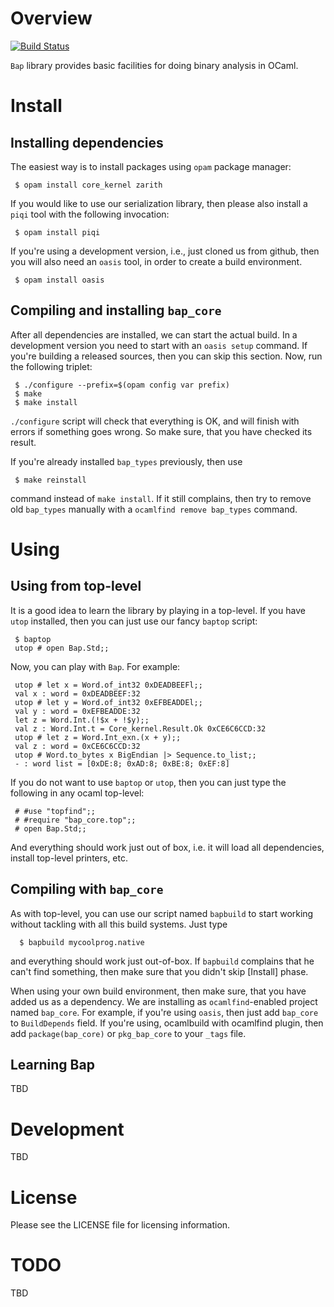 # Overview
[![Build Status](https://travis-ci.org/BinaryAnalysisPlatform/bap.svg?branch=master)](https://travis-ci.org/BinaryAnalysisPlatform/bap)

`Bap` library provides basic facilities for doing binary analysis
in OCaml.

# Install

## Installing dependencies

The easiest way is to install packages using `opam` package manager:

```
 $ opam install core_kernel zarith
```

If you would like to use our serialization library, then please also
install a `piqi` tool with the following invocation:

```
 $ opam install piqi
```

If you're using a development version, i.e., just cloned us from github,
then you will also need an `oasis` tool, in order to create a build
environment.

```
 $ opam install oasis
```

## Compiling and installing `bap_core`

After all dependencies are installed, we can start the actual
build. In a development version you need to start with an `oasis
setup` command. If you're building a released sources, then you can
skip this section. Now, run the following triplet:

```
 $ ./configure --prefix=$(opam config var prefix)
 $ make
 $ make install
```

`./configure` script will check that everything is OK, and will finish
with errors if something goes wrong. So make sure, that you have
checked its result.

If you're already installed `bap_types` previously, then use

```
 $ make reinstall
```

command instead of `make install`. If it still complains, then try to
remove old `bap_types` manually with a `ocamlfind remove bap_types`
command.

# Using

## Using from top-level

It is a good idea to learn the library by playing in a top-level. If
you have `utop` installed, then you can just use our fancy `baptop`
script:

```
 $ baptop
 utop # open Bap.Std;;
```

Now, you can play with `Bap`. For example:

```
 utop # let x = Word.of_int32 0xDEADBEEFl;;
 val x : word = 0xDEADBEEF:32
 utop # let y = Word.of_int32 0xEFBEADDEl;;
 val y : word = 0xEFBEADDE:32
 let z = Word.Int.(!$x + !$y);;
 val z : Word.Int.t = Core_kernel.Result.Ok 0xCE6C6CCD:32
 utop # let z = Word.Int_exn.(x + y);;
 val z : word = 0xCE6C6CCD:32
 utop # Word.to_bytes x BigEndian |> Sequence.to_list;;
 - : word list = [0xDE:8; 0xAD:8; 0xBE:8; 0xEF:8]
```

If you do not want to use `baptop` or `utop`, then you can just type
the following in any ocaml top-level:

```
 # #use "topfind";;
 # #require "bap_core.top";;
 # open Bap.Std;;
```

And everything should work just out of box, i.e. it will load all
dependencies, install top-level printers, etc.


## Compiling with `bap_core`

As with top-level, you can use our script named `bapbuild` to start
working without tackling with all this build systems. Just type

```
  $ bapbuild mycoolprog.native
```

and everything should work just out-of-box. If `bapbuild` complains
that he can't find something, then make sure that you didn't skip
[Install] phase.

When using your own build environment, then make sure, that you have
added us as a dependency. We are installing as `ocamlfind`-enabled
project named `bap_core`. For example, if you're using `oasis`,
then just add `bap_core` to `BuildDepends` field. If you're using,
ocamlbuild with ocamlfind plugin, then add `package(bap_core)` or
`pkg_bap_core` to your `_tags` file.

## Learning Bap

TBD


# Development

TBD


# License
Please see the LICENSE file for licensing information.

# TODO

TBD
